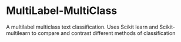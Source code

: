 # MultiLabel-MultiClass
A multilabel multiclass text classification. Uses Scikit learn and Scikit-multilearn to compare and contrast different methods of classification
